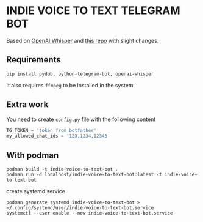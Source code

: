 # INDIE VOICE TO TEXT TELEGRAM BOT

Based on [OpenAI Whisper](https://github.com/openai/whisper) and [this repo](https://0xacab.org/viperey/telegram-bot-whisper-transcriber/) with slight changes.  

## Requirements

```shell
pip install pydub, python-telegram-bot, openai-whisper
```
It also requires `ffmpeg` to be installed in the system.

## Extra work

You need to create `config.py` file with the following content
```python
TG_TOKEN = 'token from botfather'
my_allowed_chat_ids = '123,1234,12345'
```


## With podman

```shell
podman build -t indie-voice-to-text-bot .
podman run -d localhost/indie-voice-to-text-bot:latest -t indie-voice-to-text-bot
```
create systemd service
```shell
podman generate systemd indie-voice-to-text-bot > ~/.config/systemd/user/indie-voice-to-text-bot.service
systemctl --user enable --now indie-voice-to-text-bot.service
```
